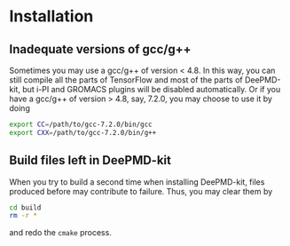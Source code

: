 # Installation

## Inadequate versions of gcc/g++

Sometimes you may use a gcc/g++ of version < 4.8. In this way, you can still compile all the parts of TensorFlow and most of the parts of DeePMD-kit, but i-PI and GROMACS plugins will be disabled automatically. Or if you have a gcc/g++ of version > 4.8, say, 7.2.0, you may choose to use it by doing

```bash
export CC=/path/to/gcc-7.2.0/bin/gcc
export CXX=/path/to/gcc-7.2.0/bin/g++
```

## Build files left in DeePMD-kit

When you try to build a second time when installing DeePMD-kit, files produced before may contribute to failure. Thus, you may clear them by

```bash
cd build
rm -r *
```

and redo the `cmake` process.
